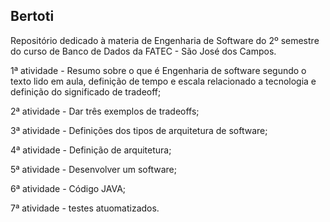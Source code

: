 ## Bertoti

<p>Repositório dedicado à materia de Engenharia de Software do 2º semestre do curso de Banco de Dados da FATEC - São José dos Campos.</p>

<p>1ª atividade - Resumo sobre o que é Engenharia de software segundo o texto lido em aula, definição de tempo e escala relacionado a tecnologia e definição do significado de tradeoff;</p>
<p>2ª atividade -  Dar três exemplos de tradeoffs;</p>
<p>3ª atividade - Definições dos tipos de arquitetura de software; </p>
<p>4ª atividade - Definição de arquitetura;</p>
<p>5ª atividade - Desenvolver um software;</p>
<p>6ª atividade - Código JAVA;</p>
<p>7ª atividade - testes atuomatizados.</p>
